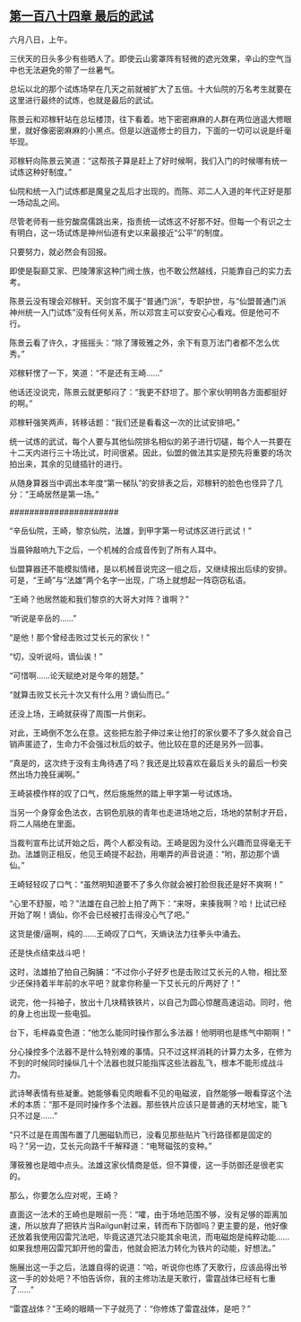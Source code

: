 ## [第一百八十四章 最后的武试](https://www.xxbiquge.com/11_11207/5463609.html)


  六月八日，上午。

  三伏天的日头多少有些晒人了。即使云山雾罩阵有轻微的遮光效果，辛山的空气当中也无法避免的带了一丝暑气。

  总坛以北的那个试炼场早在几天之前就被扩大了五倍。十大仙院的万名考生就要在这里进行最终的试炼，也就是最后的武试。

  陈景云和邓稼轩站在总坛楼顶，往下看着。地下密密麻麻的人群在两位逍遥大修眼里，就好像密密麻麻的小黑点。但是以逍遥修士的目力，下面的一切可以说是纤毫毕现。

  邓稼轩向陈景云笑道：“这帮孩子算是赶上了好时候啊，我们入门的时候哪有统一试炼这种好制度。”

  仙院和统一入门试炼都是魔皇之乱后才出现的。而陈、邓二人入道的年代正好是那一场动乱之间。

  尽管老师有一些穷酸腐儒跳出来，指责统一试炼这不好那不好。但每一个有识之士有明白，这一场试炼是神州仙道有史以来最接近“公平”的制度。

  只要努力，就必然会有回报。

  即使是裂巅艾家、巴陵薄家这种门阀士族，也不敢公然越线，只能靠自己的实力去考。

  陈景云没有理会邓稼轩。天剑宫不属于“普通门派”，专职护世，与“仙盟普通门派神州统一入门试炼”没有任何关系，所以邓宫主可以安安心心看戏。但是他可不行。

  陈景云看了许久，才摇摇头：“除了薄筱雅之外，余下有意万法门者都不怎么优秀。”

  邓稼轩愣了一下，笑道：“不是还有王崎……”

  他话还没说完，陈景云就更郁闷了：“我更不舒坦了。那个家伙明明各方面都挺好的啊。”

  邓稼轩强笑两声，转移话题：“我们还是看看这一次的比试安排吧。”

  统一试炼的武试，每个人要与其他仙院排名相似的弟子进行切磋，每个人一共要在十二天内进行三十场比试，时间很紧。因此，仙盟的做法其实是预先将重要的场次拍出来，其余的见缝插针的进行。

  从随身算器当中调出本年度“第一梯队”的安排表之后，邓稼轩的脸色也怪异了几分：“王崎居然是第一场。”

  ######################

  “辛岳仙院，王崎，黎京仙院，法雄，到甲字第一号试炼区进行武试！”

  当晨钟敲响九下之后，一个机械的合成音传到了所有人耳中。

  仙盟算器还不能模拟情绪，是以机械音说完这一组之后，又继续报出后续的安排。可是，“王崎”与“法雄”两个名字一出现，广场上就想起一阵窃窃私语。

  “王崎？他居然能和我们黎京的大哥大对阵？谁啊？”

  “听说是辛岳的……”

  “是他！那个曾经击败过艾长元的家伙！”

  “切，没听说吗，谪仙诶！”

  “可惜啊……论天赋绝对是今年的翘楚。”

  “就算击败艾长元十次又有什么用？谪仙而已。”

  还没上场，王崎就获得了周围一片倒彩。

  对此，王崎倒不怎么在意。这些把左脸子伸过来让他打的家伙要不了多久就会自己销声匿迹了，生命力不会强过秋后的蚊子。他比较在意的还是另外一回事。

  “真是的，这次终于没有主角待遇了吗？我还是比较喜欢在最后关头的最后一秒突然出场力挽狂澜啊。”

  王崎装模作样的叹了口气，然后施施然的踏上甲字第一号试炼场。

  当另一个身穿金色法衣，古铜色肌肤的青年也走进场地之后，场地的禁制才开启，将二人隔绝在里面。

  当裁判宣布比试开始之后，两个人都没有动。王崎是因为没什么兴趣而显得毫无干劲。法雄则正相反，他见王崎提不起劲，用嘲弄的声音说道：“哟，那边那个谪仙。”

  王崎轻轻叹了口气：“虽然明知道要不了多久你就会被打脸但我还是好不爽啊！”

  “心里不舒服，哈？”法雄在自己脸上拍了两下：“来呀，来揍我啊？哈！比试已经开始了啊！谪仙，你不会已经被打击得没心气了吧。”

  这货是傻/逼啊，纯的……王崎叹了口气，天熵诀法力往拳头中涌去。

  还是快点结束战斗吧！

  这时，法雄拍了拍自己胸脯：“不过你小子好歹也是击败过艾长元的人物，相比至少还保持着半年前的水平吧？就拿你称量一下艾长元的斤两好了！”

  说完，他一抖袖子，放出十几块精铁铁片，以自己为圆心惊醒高速运动。同时，他的身上也出现一些电弧。

  台下，毛梓淼变色道：“他怎么能同时操作那么多法器！他明明也是练气中期啊！”

  分心操控多个法器不是什么特别难的事情。只不过这样消耗的计算力太多，在修为不到的时候同时操纵几十个法器也就只能指挥这些法器乱飞，根本不能形成战斗力。

  武诗琴表情有些凝重。她能够看见肉眼看不见的电磁波，自然能够一眼看穿这个法术的本质：“那不是同时操作多个法器。那些铁片应该只是普通的天材地宝，能飞只不过是……”

  “只不过是在周围布置了几圈磁轨而已，没看见那些贴片飞行路径都是固定的吗？”另一边，艾长元向路千千解释道：“电弩磁弦的变种。”

  薄筱雅也是暗中点头。法雄这家伙情商是低，但不算傻，这一手防御还是很老实的。

  那么，你要怎么应对呢，王崎？

  直面这一法术的王崎也是眼前一亮：“嚯，由于场地范围不够，没有足够的距离加速，所以放弃了把铁片当Railgun射过来，转而布下防御吗？更主要的是，他好像还放着我使用囚雷咒法吧，毕竟这道咒法只能其余电流，而电磁炮是纯粹动能……如果我想用囚雷咒卸开他的雷击，他就会把法力转化为铁片的动能，好想法。”

  施展出这一手之后，法雄自得的说道：“哈，听说你也练了天歌行，应该品得出爷这一手的妙处吧？不怕告诉你，我的主修功法是天歌行，雷霆战体已经有七重了……”

  “雷霆战体？”王崎的眼睛一下子就亮了：“你修炼了雷霆战体，是吧？”
